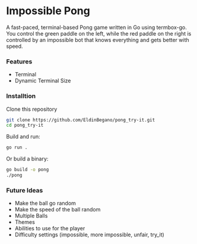 # Impossible Pong

A fast-paced, terminal-based Pong game written in Go using termbox-go. You control the green paddle on the left, while the red paddle on the right is controlled by an impossible bot that knows everything and gets better with speed.

### Features

- Terminal
- Dynamic Terminal Size

### Installtion

Clone this repository
````bash
git clone https://github.com/EldinBegano/pong_try-it.git
cd pong_try-it
````

Build and run:
````bash
go run .
````

Or build a binary:
````bash
go build -o pong
./pong
````

### Future Ideas

- Make the ball go random
- Make the speed of the ball random
- Multiple Balls
- Themes
- Abilities to use for the player
- Difficulty settings (impossible, more impossible, unfair, try_it)